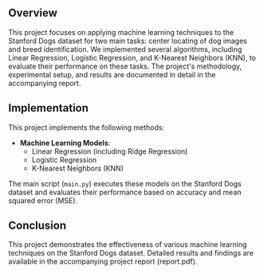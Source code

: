 ## Overview

This project focuses on applying machine learning techniques to the Stanford Dogs dataset for two main tasks: center locating of dog images and breed identification. We implemented several algorithms, including Linear Regression, Logistic Regression, and K-Nearest Neighbors (KNN), to evaluate their performance on these tasks. The project's methodology, experimental setup, and results are documented in detail in the accompanying report.


## Implementation

This project implements the following methods:

- **Machine Learning Models**:
  - Linear Regression (including Ridge Regression)
  - Logistic Regression
  - K-Nearest Neighbors (KNN)

The main script (`main.py`) executes these models on the Stanford Dogs dataset and evaluates their performance based on accuracy and mean squared error (MSE).


## Conclusion
This project demonstrates the effectiveness of various machine learning techniques on the Stanford Dogs dataset. Detailed results and findings are available in the accompanying project report (report.pdf).
